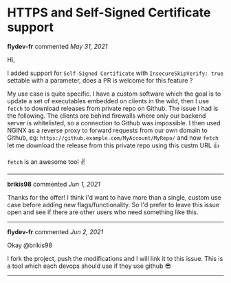 # HTTPS and Self-Signed Certificate support

**flydev-fr** commented *May 31, 2021*

Hi,

I added support for `Self-Signed Certificate` with `InsecureSkipVerify: true` settable with a parameter, does a PR is welcome for this feature ? 

My use case is quite specific. I have a custom software which the goal is to update a set of executables embedded on clients in the wild, then I use `fetch` to download releases from private repo on Github. 
The issue I had is the following. The clients are behind firewalls where only our backend server is whitelisted, so a connection to Github was impossible. 
I then used NGINX as a reverse proxy to forward requests from our own domain to Github, eg: `https://github.example.com/MyAccount/MyRepo/` and now `fetch` let me download the release from this private repo using this custm URL 👍

`fetch` is an awesome tool ✌
<br />
***


**brikis98** commented *Jun 1, 2021*

Thanks for the offer! I think I'd want to have more than a single, custom use case before adding new flags/functionality. So I'd prefer to leave this issue open and see if there are other users who need something like this.
***

**flydev-fr** commented *Jun 2, 2021*

Okay @brikis98 

I fork the project, push the modifications and I will link it to this issue. This is a tool which each devops should use if they use github 😎
***

